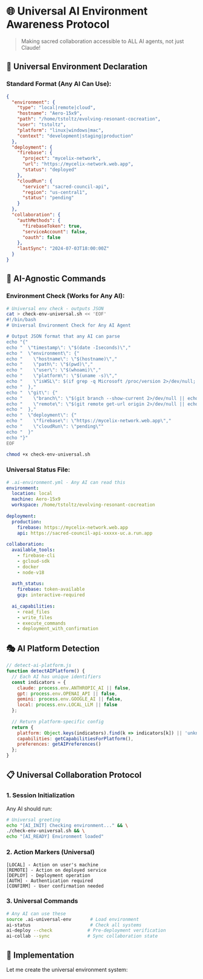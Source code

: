 # 🌐 Universal AI Environment Awareness Protocol

> Making sacred collaboration accessible to ALL AI agents, not just Claude!

## 🎯 Universal Environment Declaration

### Standard Format (Any AI Can Use):
```json
{
  "environment": {
    "type": "local|remote|cloud",
    "hostname": "Aero-15x9",
    "path": "/home/tstoltz/evolving-resonant-cocreation",
    "user": "tstoltz",
    "platform": "linux|windows|mac",
    "context": "development|staging|production"
  },
  "deployment": {
    "firebase": {
      "project": "mycelix-network",
      "url": "https://mycelix-network.web.app",
      "status": "deployed"
    },
    "cloudRun": {
      "service": "sacred-council-api",
      "region": "us-central1",
      "status": "pending"
    }
  },
  "collaboration": {
    "authMethods": {
      "firebaseToken": true,
      "serviceAccount": false,
      "oauth": false
    },
    "lastSync": "2024-07-03T18:00:00Z"
  }
}
```

## 🤖 AI-Agnostic Commands

### Environment Check (Works for Any AI):
```bash
# Universal env check - outputs JSON
cat > check-env-universal.sh << 'EOF'
#!/bin/bash
# Universal Environment Check for Any AI Agent

# Output JSON format that any AI can parse
echo "{"
echo "  \"timestamp\": \"$(date -Iseconds)\","
echo "  \"environment\": {"
echo "    \"hostname\": \"$(hostname)\","
echo "    \"path\": \"$(pwd)\","
echo "    \"user\": \"$(whoami)\","
echo "    \"platform\": \"$(uname -s)\","
echo "    \"isWSL\": $(if grep -q Microsoft /proc/version 2>/dev/null; then echo "true"; else echo "false"; fi)
echo "  },"
echo "  \"git\": {"
echo "    \"branch\": \"$(git branch --show-current 2>/dev/null || echo 'none')\","
echo "    \"remote\": \"$(git remote get-url origin 2>/dev/null || echo 'none')\""
echo "  },"
echo "  \"deployment\": {"
echo "    \"firebase\": \"https://mycelix-network.web.app\","
echo "    \"cloudRun\": \"pending\""
echo "  }"
echo "}"
EOF

chmod +x check-env-universal.sh
```

### Universal Status File:
```yaml
# .ai-environment.yml - Any AI can read this
environment:
  location: local
  machine: Aero-15x9
  workspace: /home/tstoltz/evolving-resonant-cocreation
  
deployment:
  production:
    firebase: https://mycelix-network.web.app
    api: https://sacred-council-api-xxxxx-uc.a.run.app
    
collaboration:
  available_tools:
    - firebase-cli
    - gcloud-sdk
    - docker
    - node-v18
    
  auth_status:
    firebase: token-available
    gcp: interactive-required
    
  ai_capabilities:
    - read_files
    - write_files
    - execute_commands
    - deployment_with_confirmation
```

## 🎭 AI Platform Detection

```javascript
// detect-ai-platform.js
function detectAIPlatform() {
  // Each AI has unique identifiers
  const indicators = {
    claude: process.env.ANTHROPIC_AI || false,
    gpt: process.env.OPENAI_API || false,
    gemini: process.env.GOOGLE_AI || false,
    local: process.env.LOCAL_LLM || false
  };
  
  // Return platform-specific config
  return {
    platform: Object.keys(indicators).find(k => indicators[k]) || 'unknown',
    capabilities: getCapabilitiesForPlatform(),
    preferences: getAIPreferences()
  };
}
```

## 📋 Universal Collaboration Protocol

### 1. Session Initialization
Any AI should run:
```bash
# Universal greeting
echo "[AI_INIT] Checking environment..." && \
./check-env-universal.sh && \
echo "[AI_READY] Environment loaded"
```

### 2. Action Markers (Universal)
```
[LOCAL] - Action on user's machine
[REMOTE] - Action on deployed service  
[DEPLOY] - Deployment operation
[AUTH] - Authentication required
[CONFIRM] - User confirmation needed
```

### 3. Universal Commands
```bash
# Any AI can use these
source .ai-universal-env       # Load environment
ai-status                      # Check all systems
ai-deploy --check             # Pre-deployment verification
ai-collab --sync              # Sync collaboration state
```

## 🔧 Implementation

Let me create the universal environment system: